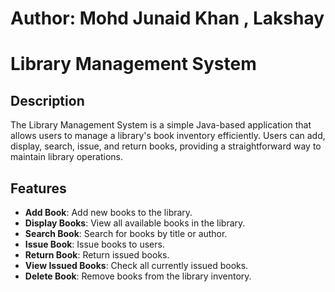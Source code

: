 # Author: Mohd Junaid Khan , Lakshay 
 
# Library Management System

## Description
The Library Management System is a simple Java-based application that allows users to manage a library's
book inventory efficiently. Users can add, display, search, issue, and return books, providing a 
straightforward way to maintain library operations.

## Features
- **Add Book**: Add new books to the library.
- **Display Books**: View all available books in the library.
- **Search Book**: Search for books by title or author.
- **Issue Book**: Issue books to users.
- **Return Book**: Return issued books.
- **View Issued Books**: Check all currently issued books.
- **Delete Book**: Remove books from the library inventory.

